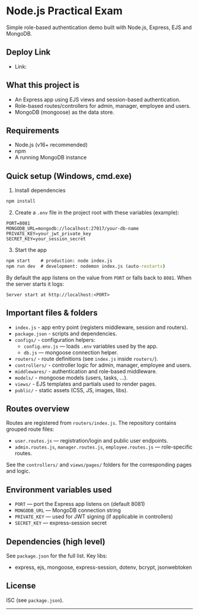 # Node.js Practical Exam

Simple role-based authentication demo built with Node.js, Express, EJS and MongoDB.


## Deploy Link

- Link: 


## What this project is

- An Express app using EJS views and session-based authentication.
- Role-based routes/controllers for admin, manager, employee and users.
- MongoDB (mongoose) as the data store.

## Requirements

- Node.js (v16+ recommended)
- npm
- A running MongoDB instance

## Quick setup (Windows, cmd.exe)

1. Install dependencies

```cmd
npm install
```

2. Create a `.env` file in the project root with these variables (example):

```text
PORT=8081
MONGODB_URL=mongodb://localhost:27017/your-db-name
PRIVATE_KEY=your_jwt_private_key
SECRET_KEY=your_session_secret
```

3. Start the app

```cmd
npm start    # production: node index.js
npm run dev  # development: nodemon index.js (auto-restarts)
```

By default the app listens on the value from `PORT` or falls back to `8081`. When the server starts it logs:

```
Server start at http://localhost:<PORT>
```

## Important files & folders

- `index.js` - app entry point (registers middleware, session and routers).
- `package.json` - scripts and dependencies.
- `configs/` - configuration helpers:
  - `config.env.js` — loads `.env` variables used by the app.
  - `db.js` — mongoose connection helper.
- `routers/` - route definitions (see `index.js` inside `routers/`).
- `controllers/` - controller logic for admin, manager, employee and users.
- `middlewares/` - authentication and role-based middleware.
- `models/` - mongoose models (users, tasks, ...).
- `views/` - EJS templates and partials used to render pages.
- `public/` - static assets (CSS, JS, images, libs).

## Routes overview

Routes are registered from `routers/index.js`. The repository contains grouped route files:

- `user.routes.js` — registration/login and public user endpoints.
- `admin.routes.js`, `manager.routes.js`, `employee.routes.js` — role-specific routes.

See the `controllers/` and `views/pages/` folders for the corresponding pages and logic.

## Environment variables used

- `PORT` — port the Express app listens on (default 8081)
- `MONGODB_URL` — MongoDB connection string
- `PRIVATE_KEY` — used for JWT signing (if applicable in controllers)
- `SECRET_KEY` — express-session secret

## Dependencies (high level)

See `package.json` for the full list. Key libs:

- express, ejs, mongoose, express-session, dotenv, bcrypt, jsonwebtoken

## License

ISC (see `package.json`).

---
